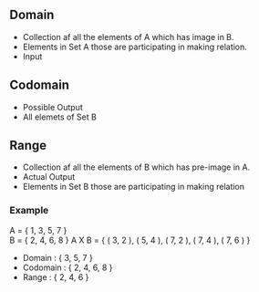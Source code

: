 ## Domain 
- Collection af all the elements of A which has image in B.
- Elements in Set A those are participating in making relation.
- Input

## Codomain 
- Possible Output
- All elemets of Set B

## Range
- Collection af all the elements of B which has pre-image in A.
-  Actual Output
- Elements in Set B those are participating in making relation


### Example 
A = { 1, 3, 5, 7 }        
B = { 2, 4, 6, 8 }
A X B = { ( 3, 2 ), (  5, 4 ), ( 7, 2 ), ( 7, 4 ), ( 7, 6 ) }
- Domain : { 3, 5, 7 }
-  Codomain : { 2, 4, 6, 8 }
- Range : { 2, 4, 6 }